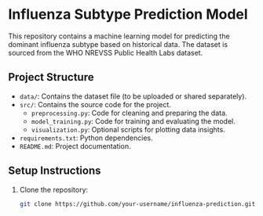 # Influenza Subtype Prediction Model

This repository contains a machine learning model for predicting the dominant influenza subtype based on historical data. The dataset is sourced from the WHO NREVSS Public Health Labs dataset.

## Project Structure

- `data/`: Contains the dataset file (to be uploaded or shared separately).
- `src/`: Contains the source code for the project.
  - `preprocessing.py`: Code for cleaning and preparing the data.
  - `model_training.py`: Code for training and evaluating the model.
  - `visualization.py`: Optional scripts for plotting data insights.
- `requirements.txt`: Python dependencies.
- `README.md`: Project documentation.

## Setup Instructions

1. Clone the repository:
   ```bash
   git clone https://github.com/your-username/influenza-prediction.git
